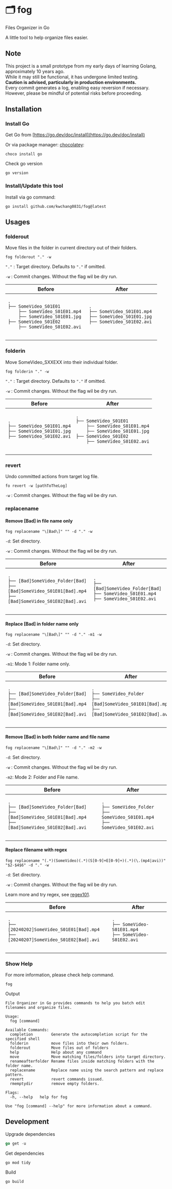 # 🗂️ fog

Files Organizer in Go

A little tool to help organize files easier.

## Note

This project is a small prototype from my early days of learning Golang, approximately 10 years ago.  
While it may still be functional, it has undergone limited testing.  
**Caution is advised, particularly in production environments.**  
Every commit generates a log, enabling easy reversion if necessary.  
However, please be mindful of potential risks before proceeding.

## Installation

### Install Go

Get Go from [https://go.dev/doc/install](https://go.dev/doc/install)

Or via package manager: [chocolatey](https://chocolatey.org/):

```shell
choco install go
```

Check go version

```shell
go version
```

### Install/Update this tool

Install via go command:

```shell
go install github.com/kwchang0831/fog@latest
```

## Usages

### folderout

Move files in the folder in current directory out of their folders.

```shell
fog folderout "." -w
```

`"."` : Target directory. Defaults to `"."` if omitted.

`-w` : Commit changes. Without the flag wil be dry run.

<table>
    <thead>
        <tr><th>Before</th><th>After</th></tr>
    </thead>
    <tbody>
        <tr>
            <td><pre><code>.
├── SomeVideo_S01E01
    ├── SomeVideo_S01E01.mp4
    ├── SomeVideo_S01E01.jpg 
├── SomeVideo_S01E02
    ├── SomeVideo_S01E02.avi
            </code></pre></td>
            <td><pre><code>.
├── SomeVideo_S01E01.mp4
├── SomeVideo_S01E01.jpg 
├── SomeVideo_S01E02.avi
            </code></pre></td>
        </tr>
    </tbody>
</table>

### folderin

Move SomeVideo_SXXEXX into their individual folder.

```shell
fog folderin "." -w
```

`"."` : Target directory. Defaults to `"."` if omitted.

`-w` : Commit changes. Without the flag wil be dry run.

<table>
    <thead>
        <tr><th>Before</th><th>After</th></tr>
    </thead>
    <tbody>
        <tr>
            <td><pre><code>.
├── SomeVideo_S01E01.mp4
├── SomeVideo_S01E01.jpg
├── SomeVideo_S01E02.avi
            </code></pre></td>
            <td><pre><code>.
├── SomeVideo_S01E01
    ├── SomeVideo_S01E01.mp4
    ├── SomeVideo_S01E01.jpg
├── SomeVideo_S01E02
    ├── SomeVideo_S01E02.avi
            </code></pre></td>
        </tr>
    </tbody>
</table>

### revert

Undo committed actions from target log file.

```shell
fo revert -w [pathToTheLog]
```

`-w` : Commit changes. Without the flag wil be dry run.

### replacename

#### Remove [Bad] in file name only

```shell
fog replacename "\[Bad\]" "" -d "." -w
```

`-d`: Set directory.

`-w` : Commit changes. Without the flag wil be dry run.

<table>
    <thead>
        <tr><th>Before</th><th>After</th></tr>
    </thead>
    <tbody>
        <tr>
            <td><pre><code>.
├── [Bad]SomeVideo_Folder[Bad] 
├── [Bad]SomeVideo_S01E01[Bad].mp4
├── [Bad]SomeVideo_S01E02[Bad].avi
            </code></pre></td>
            <td><pre><code>.
├── [Bad]SomeVideo_Folder[Bad]  
├── SomeVideo_S01E01.mp4
├── SomeVideo_S01E02.avi
            </code></pre></td>
        </tr>
    </tbody>
</table>

#### Replace [Bad] in folder name only

```shell
fog replacename "\[Bad\]" "" -d "." -m1 -w
```

`-d`: Set directory.

`-w` : Commit changes. Without the flag wil be dry run.

`-m1`: Mode 1: Folder name only.

<table>
    <thead>
        <tr><th>Before</th><th>After</th></tr>
    </thead>
    <tbody>
        <tr>
            <td><pre><code>.
├── [Bad]SomeVideo_Folder[Bad]   
├── [Bad]SomeVideo_S01E01[Bad].mp4
├── [Bad]SomeVideo_S01E02[Bad].avi
            </code></pre></td>
            <td><pre><code>.
├── SomeVideo_Folder
├── [Bad]SomeVideo_S01E01[Bad].mp4
├── [Bad]SomeVideo_S01E02[Bad].avi
            </code></pre></td>
        </tr>
    </tbody>
</table>

#### Remove [Bad] in both folder name and file name

```shell
fog replacename "\[Bad\]" "" -d "." -m2 -w
```

`-d`: Set directory.

`-w` : Commit changes. Without the flag wil be dry run.

`-m2`: Mode 2: Folder and File name.

<table>
    <thead>
        <tr><th>Before</th><th>After</th></tr>
    </thead>
    <tbody>
        <tr>
            <td><pre><code>.
├── [Bad]SomeVideo_Folder[Bad]   
├── [Bad]SomeVideo_S01E01[Bad].mp4
├── [Bad]SomeVideo_S01E02[Bad].avi
            </code></pre></td>
            <td><pre><code>.
├── SomeVideo_Folder
├── SomeVideo_S01E01.mp4
├── SomeVideo_S01E02.avi
            </code></pre></td>
        </tr>
    </tbody>
</table>

#### Replace filename with regex

```shell
fog replacename "(.*)(SomeVideo)(.*)(S[0-9]+E[0-9]+)(.*)(\.(mp4|avi))" "$2-$4$6" -d "." -w
```

`-d`: Set directory.

`-w` : Commit changes. Without the flag wil be dry run.

Learn more and try regex, see [regex101](https://regex101.com/).

<table>
    <thead>
        <tr><th>Before</th><th>After</th></tr>
    </thead>
    <tbody>
        <tr>
            <td><pre><code>.
├── [20240202]SomeVideo_S01E01[Bad].mp4
├── [20240207]SomeVideo_S01E02[Bad].avi
            </code></pre></td>
            <td><pre><code>.
├── SomeVideo-S01E01.mp4
├── SomeVideo-S01E02.avi
            </code></pre></td>
        </tr>
    </tbody>
</table>

### Show Help

For more information, please check help command.

```shell
fog
```

Output

```shell
File Organizer in Go provides commands to help you batch edit filenames and organize files.

Usage:
  fog [command]

Available Commands:
  completion        Generate the autocompletion script for the specified shell
  folderin          move files into their own folders.
  folderout         Move files out of folders
  help              Help about any command
  move              Move matching files/folders into target directory.
  renameafterfolder Rename files inside matching folders with the folder name.
  replacename       Replace name using the search pattern and replace pattern.
  revert            revert commands issued.
  rmemptydir        remove empty folders.

Flags:
  -h, --help   help for fog

Use "fog [command] --help" for more information about a command.
```

## Development

Upgrade dependencies

```go
go get -u
```

Get dependencies

```shell
go mod tidy
```

Build

```shell
go build
```
